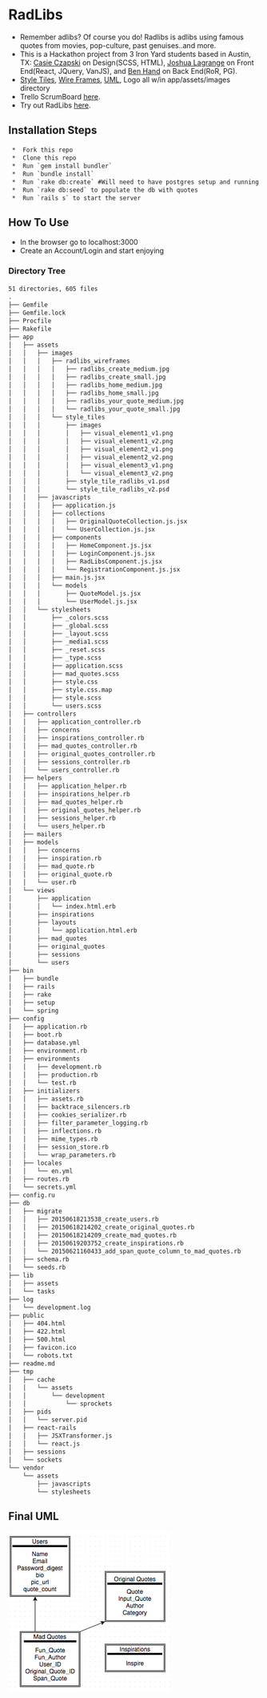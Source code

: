 # RadLibs
  * Remember adlibs? Of course you do! Radlibs is adlibs using famous quotes
    from movies, pop-culture, past genuises..and more.
  * This is a Hackathon project from 3 Iron Yard students based in
    Austin, TX: <a href="https://github.com/cczapski">Casie Czapski</a> on Design(SCSS, HTML), <a href="https://github.com/jlagrange87">Joshua Lagrange</a> on Front End(React, JQuery, VanJS), and <a href="https://github.com/BenHand">Ben Hand</a> on Back End(RoR, PG).
  * <a href="https://github.com/BenHand/madlib/tree/master/app/assets/images/style_tiles">Style Tiles</a>, <a href="https://github.com/BenHand/madlib/tree/master/app/assets/images/radlibs_wireframes">Wire Frames</a>, <a href="https://github.com/BenHand/madlib/tree/master/app/assets/images/UML">UML</a>, Logo all w/in app/assets/images directory
  * Trello ScrumBoard <a href="https://trello.com/b/3wAeQJSC/madlib">here</a>.
  * Try out RadLibs <a href="http://radlib.herokuapp.com/">here</a>.

## Installation Steps

```
 *  Fork this repo
 *  Clone this repo
 *  Run `gem install bundler`
 *  Run `bundle install`
 *  Run `rake db:create` #Will need to have postgres setup and running
 *  Run `rake db:seed` to populate the db with quotes
 *  Run `rails s` to start the server
```

## How To Use
 *  In the browser go to localhost:3000
 *  Create an Account/Login and start enjoying

### Directory Tree

```
51 directories, 605 files
.
├── Gemfile
├── Gemfile.lock
├── Procfile
├── Rakefile
├── app
│   ├── assets
│   │   ├── images
│   │   │   ├── radlibs_wireframes
│   │   │   │   ├── radlibs_create_medium.jpg
│   │   │   │   ├── radlibs_create_small.jpg
│   │   │   │   ├── radlibs_home_medium.jpg
│   │   │   │   ├── radlibs_home_small.jpg
│   │   │   │   ├── radlibs_your_quote_medium.jpg
│   │   │   │   └── radlibs_your_quote_small.jpg
│   │   │   └── style_tiles
│   │   │       ├── images
│   │   │       │   ├── visual_element1_v1.png
│   │   │       │   ├── visual_element1_v2.png
│   │   │       │   ├── visual_element2_v1.png
│   │   │       │   ├── visual_element2_v2.png
│   │   │       │   ├── visual_element3_v1.png
│   │   │       │   └── visual_element3_v2.png
│   │   │       ├── style_tile_radlibs_v1.psd
│   │   │       └── style_tile_radlibs_v2.psd
│   │   ├── javascripts
│   │   │   ├── application.js
│   │   │   ├── collections
│   │   │   │   ├── OriginalQuoteCollection.js.jsx
│   │   │   │   └── UserCollection.js.jsx
│   │   │   ├── components
│   │   │   │   ├── HomeComponent.js.jsx
│   │   │   │   ├── LoginComponent.js.jsx
│   │   │   │   ├── RadLibsComponent.js.jsx
│   │   │   │   └── RegistrationComponent.js.jsx
│   │   │   ├── main.js.jsx
│   │   │   └── models
│   │   │       ├── QuoteModel.js.jsx
│   │   │       └── UserModel.js.jsx
│   │   └── stylesheets
│   │       ├── _colors.scss
│   │       ├── _global.scss
│   │       ├── _layout.scss
│   │       ├── _media1.scss
│   │       ├── _reset.scss
│   │       ├── _type.scss
│   │       ├── application.scss
│   │       ├── mad_quotes.scss
│   │       ├── style.css
│   │       ├── style.css.map
│   │       ├── style.scss
│   │       └── users.scss
│   ├── controllers
│   │   ├── application_controller.rb
│   │   ├── concerns
│   │   ├── inspirations_controller.rb
│   │   ├── mad_quotes_controller.rb
│   │   ├── original_quotes_controller.rb
│   │   ├── sessions_controller.rb
│   │   └── users_controller.rb
│   ├── helpers
│   │   ├── application_helper.rb
│   │   ├── inspirations_helper.rb
│   │   ├── mad_quotes_helper.rb
│   │   ├── original_quotes_helper.rb
│   │   ├── sessions_helper.rb
│   │   └── users_helper.rb
│   ├── mailers
│   ├── models
│   │   ├── concerns
│   │   ├── inspiration.rb
│   │   ├── mad_quote.rb
│   │   ├── original_quote.rb
│   │   └── user.rb
│   └── views
│       ├── application
│       │   └── index.html.erb
│       ├── inspirations
│       ├── layouts
│       │   └── application.html.erb
│       ├── mad_quotes
│       ├── original_quotes
│       ├── sessions
│       └── users
├── bin
│   ├── bundle
│   ├── rails
│   ├── rake
│   ├── setup
│   └── spring
├── config
│   ├── application.rb
│   ├── boot.rb
│   ├── database.yml
│   ├── environment.rb
│   ├── environments
│   │   ├── development.rb
│   │   ├── production.rb
│   │   └── test.rb
│   ├── initializers
│   │   ├── assets.rb
│   │   ├── backtrace_silencers.rb
│   │   ├── cookies_serializer.rb
│   │   ├── filter_parameter_logging.rb
│   │   ├── inflections.rb
│   │   ├── mime_types.rb
│   │   ├── session_store.rb
│   │   └── wrap_parameters.rb
│   ├── locales
│   │   └── en.yml
│   ├── routes.rb
│   └── secrets.yml
├── config.ru
├── db
│   ├── migrate
│   │   ├── 20150618213538_create_users.rb
│   │   ├── 20150618214202_create_original_quotes.rb
│   │   ├── 20150618214209_create_mad_quotes.rb
│   │   ├── 20150619203752_create_inspirations.rb
│   │   └── 20150621160433_add_span_quote_column_to_mad_quotes.rb
│   ├── schema.rb
│   └── seeds.rb
├── lib
│   ├── assets
│   └── tasks
├── log
│   └── development.log
├── public
│   ├── 404.html
│   ├── 422.html
│   ├── 500.html
│   ├── favicon.ico
│   └── robots.txt
├── readme.md
├── tmp
│   ├── cache
│   │   └── assets
│   │       └── development
│   │           └── sprockets
│   ├── pids
│   │   └── server.pid
│   ├── react-rails
│   │   ├── JSXTransformer.js
│   │   └── react.js
│   ├── sessions
│   └── sockets
└── vendor
    └── assets
        ├── javascripts
        └── stylesheets
```

## Final UML
![Alt text](app/assets/images/UML/finalUML.png?raw=true "Final UML")
